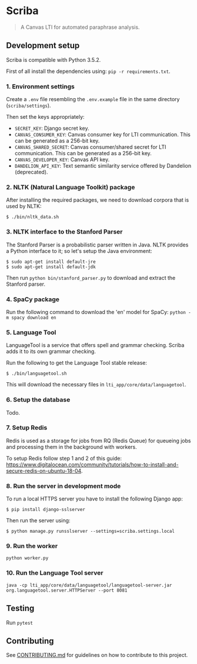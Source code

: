 # Scriba

> A Canvas LTI for automated paraphrase analysis.

## Development setup

Scriba is compatible with Python 3.5.2.

First of all install the dependencies using: `pip -r requirements.txt`.

### 1. Environment settings

Create a `.env` file resembling the `.env.example` file in the same directory (`scriba/settings`).

Then set the keys appropriately:
- `SECRET_KEY`: Django secret key.
- `CANVAS_CONSUMER_KEY`: Canvas consumer key for LTI communication. This can be generated as a 256-bit key.
- `CANVAS_SHARED_SECRET`: Canvas consumer/shared secret for LTI communication. This can be generated as a 256-bit key.
- `CANVAS_DEVELOPER_KEY`: Canvas API key.
- `DANDELION_API_KEY`: Text semantic similarity service offered by Dandelion (deprecated).

### 2. NLTK (Natural Language Toolkit) package

After installing the required packages, we need to download corpora that is used by NLTK:

```
$ ./bin/nltk_data.sh
```

### 3. NLTK interface to the Stanford Parser

The Stanford Parser is a probabilistic parser written in Java. NLTK provides a Python interface to it;
so let's setup the Java environment:

```
$ sudo apt-get install default-jre
$ sudo apt-get install default-jdk
```

Then run `python bin/stanford_parser.py` to download and extract the Stanford parser.

### 4. SpaCy package

Run the following command to download the 'en' model for SpaCy: `python -m spacy download en`

### 5. Language Tool

LanguageTool is a service that offers spell and grammar checking. Scriba adds it to its own grammar checking.

Run the following to get the Language Tool stable release:

```
$ ./bin/languagetool.sh
```

This will download the necessary files in `lti_app/core/data/languagetool`.

### 6. Setup the database

Todo.

### 7. Setup Redis

Redis is used as a storage for jobs from RQ (Redis Queue) for
queueing jobs and processing them in the background with
workers.

To setup Redis follow step 1 and 2 of this guide: https://www.digitalocean.com/community/tutorials/how-to-install-and-secure-redis-on-ubuntu-18-04.

### 8. Run the server in development mode

To run a local HTTPS server you have to install the following Django app:

```
$ pip install django-sslserver
```

Then run the server using:

```
$ python manage.py runsslserver --settings=scriba.settings.local
```

### 9. Run the worker

```
python worker.py
```

### 10. Run the Language Tool server

```
java -cp lti_app/core/data/languagetool/languagetool-server.jar org.languagetool.server.HTTPServer --port 8081
```

## Testing

Run `pytest`

## Contributing

See [CONTRIBUTING.md](CONTRIBUTING.md) for guidelines on how to contribute to this project.
